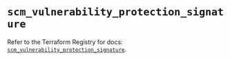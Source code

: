 # `scm_vulnerability_protection_signature`

Refer to the Terraform Registry for docs: [`scm_vulnerability_protection_signature`](https://registry.terraform.io/providers/paloaltonetworks/scm/1.0.2/docs/resources/vulnerability_protection_signature).
